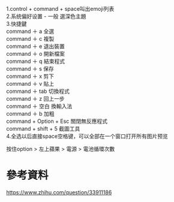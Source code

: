 1.control + command + space叫出emoji列表  
2.系统偏好设置 - 一般 選深色主題  
3.快捷鍵  
command ＋ a 全選  
command ＋ c 複製  
command ＋ e 退出裝置  
command ＋ o 開新檔案  
command ＋ q 結束程式  
command ＋ s 保存  
command ＋ x 剪下     
command ＋ v 貼上  
command ＋ tab 切換程式   
command ＋ z 回上一步  
command ＋ 空白 換輸入法  
command ＋ b 加粗  
command + Option + Esc 關閉無反應程式  
command + shift + 5 截圖工具  
4.全选以后直接space空格键，可以全部在一个窗口打开所有图片预览  

按住option > 左上蘋果 > 電源 > 電池循環次數  

# 參考資料
https://www.zhihu.com/question/33911186  
